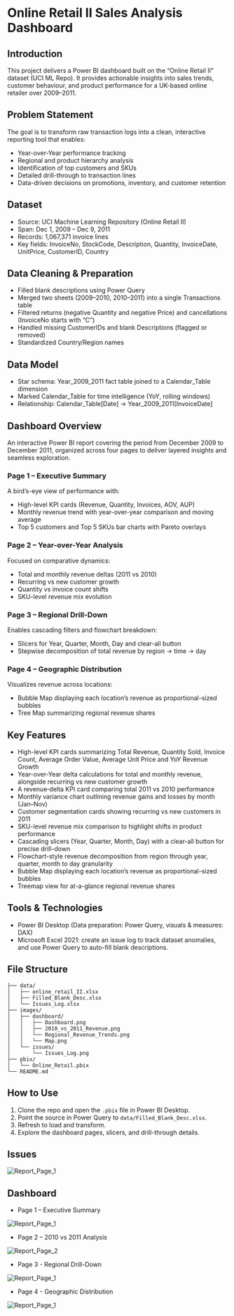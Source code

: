 # Online Retail II Sales Analysis Dashboard

## Introduction

This project delivers a Power BI dashboard built on the “Online Retail II” dataset (UCI ML Repo). It provides actionable insights into sales trends, customer behaviour, and product performance for a UK-based online retailer over 2009–2011.

## Problem Statement

The goal is to transform raw transaction logs into a clean, interactive reporting tool that enables:
- Year-over-Year performance tracking  
- Regional and product hierarchy analysis  
- Identification of top customers and SKUs  
- Detailed drill-through to transaction lines  
- Data-driven decisions on promotions, inventory, and customer retention

## Dataset

- Source: UCI Machine Learning Repository (Online Retail II)  
- Span: Dec 1, 2009 – Dec 9, 2011  
- Records: 1,067,371 invoice lines  
- Key fields: InvoiceNo, StockCode, Description, Quantity, InvoiceDate, UnitPrice, CustomerID, Country

## Data Cleaning & Preparation

- Filled blank descriptions using Power Query
- Merged two sheets (2009–2010, 2010–2011) into a single Transactions table  
- Filtered returns (negative Quantity and negative Price) and cancellations (InvoiceNo starts with “C”) 
- Handled missing CustomerIDs and blank Descriptions (flagged or removed)  
- Standardized Country/Region names  

## Data Model

- Star schema: Year_2009_2011 fact table joined to a Calendar_Table dimension
- Marked Calendar_Table for time intelligence (YoY, rolling windows)
- Relationship: Calendar_Table[Date] → Year_2009_2011[InvoiceDate]

## Dashboard Overview

An interactive Power BI report covering the period from December 2009 to December 2011, organized across four pages to deliver layered insights and seamless exploration.

### **Page 1 – Executive Summary**

A bird’s-eye view of performance with:
- High-level KPI cards (Revenue, Quantity, Invoices, AOV, AUP)  
- Monthly revenue trend with year-over-year comparison and moving average  
- Top 5 customers and Top 5 SKUs bar charts with Pareto overlays  

### **Page 2 – Year-over-Year Analysis**

Focused on comparative dynamics:
- Total and monthly revenue deltas (2011 vs 2010)  
- Recurring vs new customer growth  
- Quantity vs invoice count shifts  
- SKU-level revenue mix evolution  

### **Page 3 – Regional Drill-Down**

Enables cascading filters and flowchart breakdown:
- Slicers for Year, Quarter, Month, Day and clear-all button  
- Stepwise decomposition of total revenue by region → time → day  

### **Page 4 – Geographic Distribution**

Visualizes revenue across locations:
- Bubble Map displaying each location’s revenue as proportional-sized bubbles  
- Tree Map summarizing regional revenue shares

## Key Features

- High-level KPI cards summarizing Total Revenue, Quantity Sold, Invoice Count, Average Order Value, Average Unit Price and YoY Revenue Growth   
- Year-over-Year delta calculations for total and monthly revenue, alongside recurring vs new customer growth
- A revenue‐delta KPI card comparing total 2011 vs 2010 performance
- Monthly variance chart outlining revenue gains and losses by month (Jan–Nov)
- Customer segmentation cards showing recurring vs new customers in 2011
- SKU-level revenue mix comparison to highlight shifts in product performance  
- Cascading slicers (Year, Quarter, Month, Day) with a clear-all button for precise drill-down  
- Flowchart-style revenue decomposition from region through year, quarter, month to day granularity  
- Bubble Map displaying each location’s revenue as proportional-sized bubbles
- Treemap view for at-a-glance regional revenue shares  

## Tools & Technologies

- Power BI Desktop (Data preparation: Power Query, visuals & measures: DAX)
- Microsoft Excel 2021: create an issue log to track dataset anomalies, and use Power Query to auto-fill blank descriptions.

## File Structure

```
├── data/
│   ├── online_retail_II.xlsx
│   ├── Filled_Blank_Desc.xlsx
│   └── Issues_Log.xlsx
├── images/
│   ├── dashboard/
│   │   ├── Dashboard.png
│   │   ├── 2010_vs_2011_Revenue.png
│   │   └── Regional_Revenue_Trends.png
│   │   └── Map.png
│   └── issues/
│       └── Issues_Log.png
├── pbix/
│   └── Online_Retail.pbix
└── README.md
```

## How to Use

1. Clone the repo and open the `.pbix` file in Power BI Desktop.  
2. Point the source in Power Query to `data/Filled_Blank_Desc.xlsx`.  
3. Refresh to load and transform.  
4. Explore the dashboard pages, slicers, and drill-through details.

## Issues
![Report_Page_1](images/issues/Issues_Log.png)

## Dashboard

- Page 1 – Executive Summary

![Report_Page_1](images/dashboard/Dashboard.png)

- Page 2 – 2010 vs 2011 Analysis

![Report_Page_2](images/dashboard/2010_vs_2011_Revenue.png)

- Page 3 - Regional Drill-Down

![Report_Page_1](images/dashboard/Regional_Revenue_Trends.png)

- Page 4 - Geographic Distribution

![Report_Page_1](images/dashboard/Map.png)
